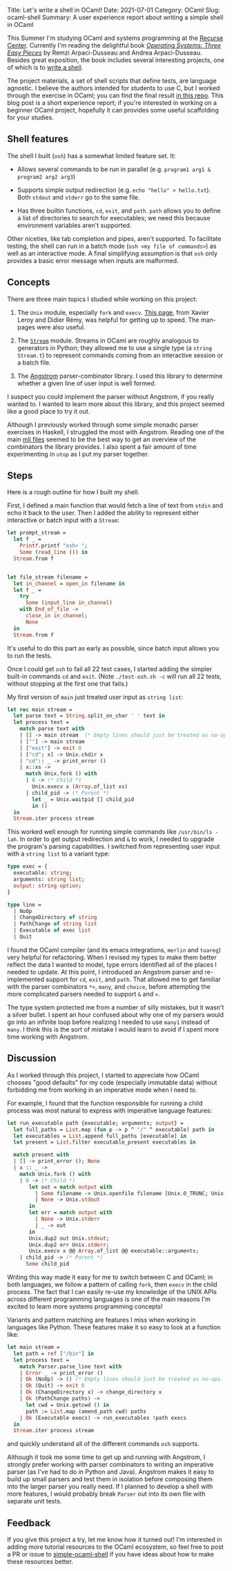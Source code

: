 Title: Let's write a shell in OCaml!
Date: 2021-07-01
Category: OCaml
Slug: ocaml-shell
Summary: A user experience report about writing a simple shell in OCaml

This Summer I'm studying OCaml and systems programming at the [Recurse
Center](https://www.recurse.com/). Currently I'm reading the
delightful book [_Operating Systems: Three Easy
Pieces_](https://pages.cs.wisc.edu/~remzi/OSTEP/) by Remzi
Arpaci-Dusseau and Andrea Arpaci-Dusseau. Besides great exposition,
the book includes several interesting projects, one of which is to
[write a
shell](https://github.com/remzi-arpacidusseau/ostep-projects/tree/master/processes-shell).

The project materials, a set of shell scripts that define tests, are
language agnostic. I believe the authors intended for students to use
C, but I worked through the exercise in OCaml; you can find the final
result [in this
repo](https://github.com/jsthomas/simple-ocaml-shell). This blog post
is a short experience report; if you're interested in working on a
beginner OCaml project, hopefully it can provides some useful
scaffolding for your studies.

## Shell features

The shell I built (`osh`) has a somewhat limited feature set. It:

- Allows several commands to be run in parallel (e.g. `program1 arg1 &
  program2 arg2 arg3`)

- Supports simple output redirection (e.g. `echo "hello" >
  hello.txt`). Both `stdout` and `stderr` go to the same file.

- Has three builtin functions, `cd`, `exit`, and `path`. `path` allows
  you to define a list of directories to search for executables; we
  need this because environment variables aren't supported.

Other niceties, like tab completion and pipes, aren't supported. To
facilitate testing, the shell can run in a batch mode (`osh <my file
of commands>`) as well as an interactive mode. A final simplifying
assumption is that `osh` only provides a basic error message when
inputs are malformed.

## Concepts

There are three main topics I studied while working on this project:

1. The `Unix` module, especially `fork` and
	`execv`. [This
	page](https://ocaml.github.io/ocamlunix/ocamlunix.html), from
	Xavier Leroy and Didier Rémy, was helpful for getting up to
	speed. The man-pages were also useful.

2. The [`Stream`](https://ocaml.org/api/Stream.html) module. Streams
   in OCaml are roughly analogous to generators in Python; they
   allowed me to use a single type (a `string Stream.t`) to represent
   commands coming from an interactive session or a batch file.

3. The [Angstrom](https://github.com/inhabitedtype/angstrom)
   parser-combinator library. I used this library to determine whether
   a given line of user input is well formed.

I suspect you could implement the parser without Angstrom, if you
really wanted to. I wanted to learn more about this library, and this
project seemed like a good place to try it out.

Although I previously worked through some simple monadic parser
exercises in Haskell, I struggled the most with Angstrom. Reading one
of the main [mli
files](https://github.com/inhabitedtype/angstrom/blob/master/lib/angstrom.mli)
seemed to be the best way to get an overview of the combinators the
library provides. I also spent a fair amount of time experimenting in
`utop` as I put my parser together.

## Steps

Here is a rough outline for how I built my shell.

First, I defined a main function that would fetch a line of text from
`stdin` and echo it back to the user. Then I added the ability to
represent either interactive or batch input with a `Stream`:

```ocaml
let prompt_stream =
  let f _ =
    Printf.printf "osh> ";
    Some (read_line ()) in
  Stream.from f


let file_stream filename =
  let in_channel = open_in filename in
  let f _ =
    try
      Some (input_line in_channel)
    with End_of_file ->
      close_in in_channel;
      None
  in
  Stream.from f
```

It's useful to do this part as early as possible, since batch input
allows you to run the tests.

Once I could get `osh` to fail all 22 test cases, I started adding the
simpler built-in commands `cd` and `exit`. (Note `./test-osh.sh -c`
will run all 22 tests, without stopping at the first one that fails.)

My first version of `main` just treated user input as `string list`:
```ocaml
let rec main stream =
  let parse text = String.split_on_char ' ' text in
  let process text =
    match parse text with
    | [] -> main stream  (* Empty lines should just be treated as no-ops. *)
    | [""] -> main stream
    | ["exit"] -> exit 0
    | ["cd"; x] -> Unix.chdir x
    | "cd":: _ -> print_error ()
    | x::xs ->
      match Unix.fork () with
      | 0 -> (* Child *)
        Unix.execv x (Array.of_list xs)
      | child_pid -> (* Parent *)
        let _ = Unix.waitpid [] child_pid
        in ()
  in
  Stream.iter process stream
```

This worked well enough for running simple commands like `/usr/bin/ls
-lah`. In order to get output redirection and `&` to work, I needed to
upgrade the program's parsing capabilities. I switched from
representing user input with a `string list` to a variant type:

```ocaml
type exec = {
  executable: string;
  arguments: string list;
  output: string option;
}

type line =
  | NoOp
  | ChangeDirectory of string
  | PathChange of string list
  | Executable of exec list
  | Quit
```

I found the OCaml compiler (and its emacs integrations, `merlin` and
`tuareg`) very helpful for refactoring. When I revised my types to
make them better reflect the data I wanted to model, type errors
identified all of the places I needed to update. At this point, I
introduced an Angstrom parser and re-implemented support for `cd`,
`exit`, and `path`. That allowed me to get familiar with the parser
combinators `*>`, `many`, and `choice`, before attempting the more
complicated parsers needed to support `&` and `>`.

The type system protected me from a number of silly mistakes, but it
wasn't a silver bullet. I spent an hour confused about why one of my
parsers would go into an infinite loop before realizing I needed to
use `many1` instead of `many`. I think this is the sort of mistake I
would learn to avoid if I spent more time working with Angstrom.

## Discussion

As I worked through this project, I started to appreciate how OCaml
chooses "good defaults" for my code (especially immutable data)
without forbidding me from working in an imperative mode when I need
to.

For example, I found that the function responsible for running a child
process was most natural to express with imperative language features:

```ocaml
let run_executable path {executable; arguments; output} =
  let full_paths = List.map (fun p -> p ^ "/" ^ executable) path in
  let executables = List.append full_paths [executable] in
  let present = List.filter executable_present executables in

  match present with
  | [] -> print_error (); None
  | x :: _ ->
    match Unix.fork () with
    | 0 -> (* Child *)
       let out = match output with
         | Some filename -> Unix.openfile filename [Unix.O_TRUNC; Unix.O_WRONLY; Unix.O_CREAT ] 0o640
         | None -> Unix.stdout
       in
       let err = match output with
         | None -> Unix.stderr
         | _ -> out
       in
       Unix.dup2 out Unix.stdout;
       Unix.dup2 err Unix.stderr;
       Unix.execv x @@ Array.of_list @@ executable::arguments;
    | child_pid -> (* Parent *)
      Some child_pid
```

Writing this way made it easy for me to switch between C and OCaml; in
both languages, we follow a pattern of calling `fork`, then `execv` in
the child process. The fact that I can easily re-use my knowledge of
the UNIX APIs across different programming languages is one of the
main reasons I'm excited to learn more systems programming concepts!

Variants and pattern matching are features I miss when working in
languages like Python. These features make it so easy to look at a
function like:

```ocaml
let main stream =
  let path = ref ["/bin"] in
  let process text =
    match Parser.parse_line text with
    | Error _ -> print_error ()
    | Ok (NoOp) -> () (* Empty lines should just be treated as no-ops. *)
    | Ok (Quit) -> exit 0
    | Ok (ChangeDirectory x) -> change_directory x
    | Ok (PathChange paths) ->
      let cwd = Unix.getcwd () in
      path := List.map (amend_path cwd) paths
    | Ok (Executable execs) -> run_executables !path execs
  in
  Stream.iter process stream
```

and quickly understand all of the different commands `osh` supports.

Although it took me some time to get up and running with Angstrom, I
strongly prefer working with parser combinators to writing an
imperative parser (as I've had to do in Python and Java). Angstrom
makes it easy to build up small parsers and test them in isolation
before composing them into the larger parser you really need. If I
planned to develop a shell with more features, I would probably break
`Parser` out into its own file with separate unit tests.

## Feedback

If you give this project a try, let me know how it turned out! I'm
interested in adding more tutorial resources to the OCaml ecosystem,
so feel free to post a PR or issue to
[simple-ocaml-shell](https://github.com/jsthomas/simple-ocaml-shell)
if you have ideas about how to make these resources better.
